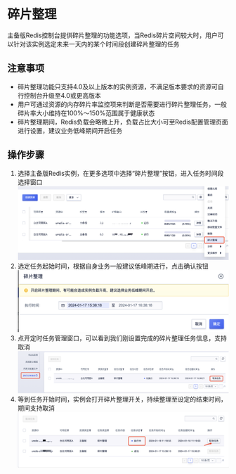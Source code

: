# 碎片整理



主备版Redis控制台提供碎片整理的功能选项，当Redis碎片空间较大时，用户可以针对该实例选定未来一天内的某个时间段创建碎片整理的任务

## 注意事项
* 碎片整理功能只支持4.0及以上版本的实例资源，不满足版本要求的资源可自行控制台升级至4.0或更高版本
* 用户可通过资源的内存碎片率监控项来判断是否需要进行碎片整理任务，一般碎片率大小维持在100%～150%范围属于健康状态
* 碎片整理期间，Redis负载会略微上升，负载占比大小可至Redis配置管理页面进行设置，建议业务低峰期间开启任务


## 操作步骤
1. 选择主备版Redis实例，在更多选项中选择“碎片整理”按钮，进入任务时间段选择窗口
    ![image](/images/defrag_1.png)
2. 选定任务起始时间，根据自身业务一般建议低峰期进行，点击确认按钮
    ![image](/images/defrag_2.png)
3. 点开定时任务管理窗口，可以看到我们刚设置完成的碎片整理任务信息，支持取消
    ![image](/images/defrag_3.png)
4. 等到任务开始时间，实例会打开碎片整理开关，持续整理至设定的结束时间，期间支持取消
    ![image](/images/defrag_4.png)